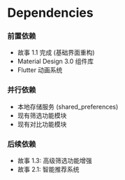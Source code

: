 # Dependencies

### 前置依赖
- 故事 1.1 完成 (基础界面重构)
- Material Design 3.0 组件库
- Flutter 动画系统

### 并行依赖
- 本地存储服务 (shared_preferences)
- 现有筛选功能模块
- 现有对比功能模块

### 后续依赖
- 故事 1.3: 高级筛选功能增强
- 故事 2.1: 智能推荐系统
